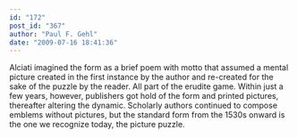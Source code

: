 ```yaml
---
id: "172"
post_id: "367"
author: "Paul F. Gehl"
date: "2009-07-16 18:41:36"
---
```

Alciati imagined the form as a brief poem with motto that assumed a mental picture created in the first instance by the author and re-created for the sake of the puzzle by the reader. All part of the erudite game. Within just a few years, however, publishers got hold of the form and printed pictures, thereafter altering the dynamic. Scholarly authors continued to compose emblems without pictures, but the standard form from the 1530s onward is the one we recognize today, the picture puzzle.
